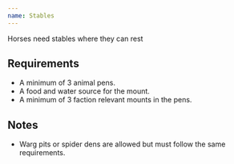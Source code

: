 ```yaml
---
name: Stables
---
```


Horses need stables where they can rest

## Requirements
- A minimum of 3 animal pens.
- A food and water source for the mount.
- A minimum of 3 faction relevant mounts in the pens.

## Notes
- Warg pits or spider dens are allowed but must follow the same requirements.
